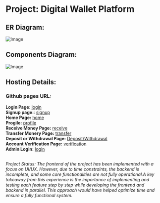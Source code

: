 # Project: Digital Wallet Platform #
## ER Diagram: ##
![Image](https://github.com/user-attachments/assets/aaa72944-10d4-4c85-94ce-0d1e41e19721)
## Components Diagram: ##
![Image](https://github.com/user-attachments/assets/74e5b2dd-9f3b-4153-b588-7f07476bfa40)

## Hosting Details: ##
### Github pages URL: ###
**Login Page**: [login](https://razan-z.github.io/DigitalWalletPlatform/) <br />
**Signup page:**: [signup](https://razan-z.github.io/DigitalWalletPlatform/clients/pages/signup.html) <br />
**Home Page:** [home](https://razan-z.github.io/DigitalWalletPlatform/clients/pages/home.html)<br />
**Progile:** [profile](https://razan-z.github.io/DigitalWalletPlatform/clients/pages/profile.html)<br />
**Receive Money Page:** [receive](https://razan-z.github.io/DigitalWalletPlatform/clients/pages/receive.html)<br />
**Transfer Monery Page:** [transfer](https://razan-z.github.io/DigitalWalletPlatform/clients/pages/transfer.html)<br />
**Deposit or Withdrawal Page:** [Deposit/Withdrawal](https://razan-z.github.io/DigitalWalletPlatform/clients/pages/deposit-and-withdrawal.html)<br />
**Account Verification Page:** [verification](https://razan-z.github.io/DigitalWalletPlatform/clients/pages/verification.html)<br />
**Admin Login:** [login](https://razan-z.github.io/DigitalWalletPlatform/admins/pages/login-admin.html)<br /> 
<br/>

_Project Status:
The frontend of the project has been implemented with a focus on UI/UX. However, due to time constraints, the backend is incomplete, and some core functionalities are not fully operational.A key takeaway from this experience is the importance of implementing and testing each feature step by step while developing the frontend and backend in parallel. This approach would have helped optimize time and ensure a fully functional system._
